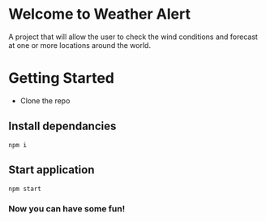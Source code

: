 # Welcome to Weather Alert

A project that will allow the user to check the wind conditions and forecast at one or more locations around the world.


# Getting Started

- Clone the repo

## Install dependancies
```
npm i
``` 
## Start application
```
npm start
```
### Now you can have some fun!
